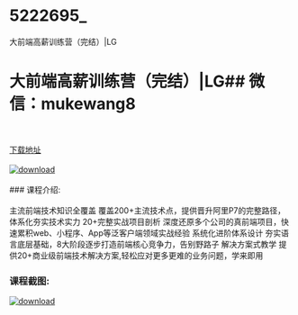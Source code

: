 # 5222695_
大前端高薪训练营（完结）|LG
# 大前端高薪训练营（完结）|LG## 微信：mukewang8
<br/></br>[下载地址](http://www.36tz.cn/article/5222695 "下载地址")
<br/></br>[![download](http://36tz.cn/muke_img/2022_02_1-11-300x100.png "下载地址")](http://www.36tz.cn/article/5222695 "下载地址")
<br/></br>### 课程介绍:<br/></br>主流前端技术知识全覆盖 覆盖200+主流技术点，提供晋升阿里P7的完整路径，体系化夯实技术实力
20+完整实战项目剖析 深度还原多个公司的真前端项目，快速累积web、小程序、App等泛客户端领域实战经验
系统化进阶体系设计 夯实语言底层基础，8大阶段逐步打造前端核心竞争力，告别野路子
解决方案式教学 提供20+商业级前端技术解决方案,轻松应对更多更难的业务问题，学来即用

### 课程截图:
[![download](http://36tz.cn/muke_img/2022_02_2-12.png "下载地址")](http://www.36tz.cn/article/5222695 "下载地址")
